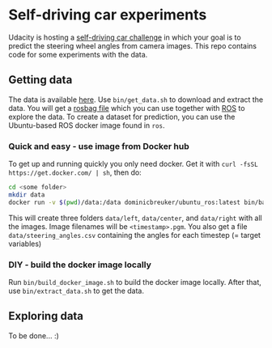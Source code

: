# Self-driving car experiments

Udacity is hosting a [self-driving car challenge](https://medium.com/udacity/challenge-2-using-deep-learning-to-predict-steering-angles-f42004a36ff3#.avqvc84n3) in which your goal is to predict the steering wheel angles from camera images.
This repo contains code for some experiments with the data.

## Getting data

The data is available [here](http://bit.ly/udacity-dataset-2-1).
Use `bin/get_data.sh` to download and extract the data.
You will get a [rosbag file](http://wiki.ros.org/Bags) which you can use together with [ROS](http://www.ros.org/) to explore the data.
To create a dataset for prediction, you can use the Ubuntu-based ROS docker image found in `ros`.

### Quick and easy - use image from Docker hub

To get up and running quickly you only need docker.
Get it with `curl -fsSL https://get.docker.com/ | sh`, then do:

```bash
cd <some folder>
mkdir data
docker run -v $(pwd)/data:/data dominicbreuker/ubuntu_ros:latest bin/bash -c "source /opt/ros/jade/setup.bash ; python /extract_data.py"
```

This will create three folders `data/left`, `data/center`, and `data/right` with all the images.
Image filenames will be `<timestamp>.pgm`.
You also get a file `data/steering_angles.csv` containing the angles for each timestep (= target variables)

### DIY - build the docker image locally

Run `bin/build_docker_image.sh` to build the docker image locally.
After that, use `bin/extract_data.sh` to get the data.

## Exploring data

To be done... :)
